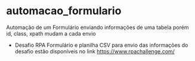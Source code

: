 # automacao_formulario

Automação de um Formulário enviando informações de uma tabela porém id, class, xpath mudam a cada envio

- Desafio RPA
  Formulário e planilha CSV para envio das informações do desafio estão disponíveis no link
  https://www.rpachallenge.com/
